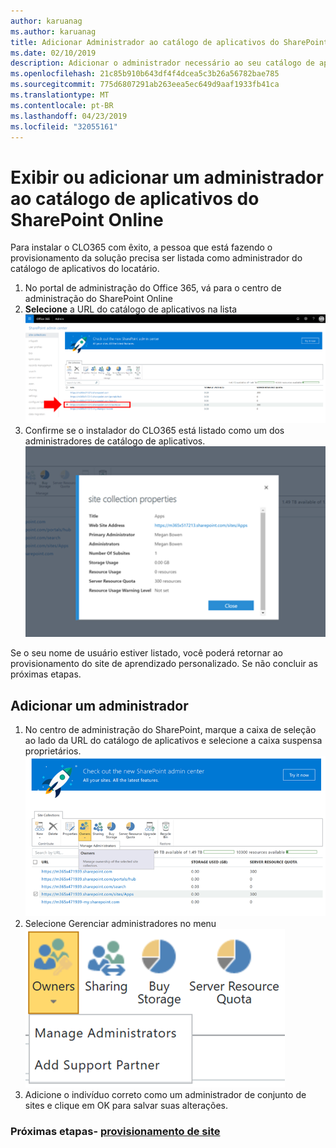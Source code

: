 ```yaml
---
author: karuanag
ms.author: karuanag
title: Adicionar Administrador ao catálogo de aplicativos do SharePoint Online
ms.date: 02/10/2019
description: Adicionar o administrador necessário ao seu catálogo de aplicativos
ms.openlocfilehash: 21c85b910b643df4f4dcea5c3b26a56782bae785
ms.sourcegitcommit: 775d6807291ab263eea5ec649d9aaf1933fb41ca
ms.translationtype: MT
ms.contentlocale: pt-BR
ms.lasthandoff: 04/23/2019
ms.locfileid: "32055161"
---
```

# <a name="view-or-add-an-administrator-to-your-sharepoint-online-app-catalog"></a>Exibir ou adicionar um administrador ao catálogo de aplicativos do SharePoint Online

Para instalar o CLO365 com êxito, a pessoa que está fazendo o provisionamento da solução precisa ser listada como administrador do catálogo de aplicativos do locatário.

1. No portal de administração do Office 365, vá para o centro de administração do SharePoint Online
1. **Selecione** a URL do catálogo de aplicativos na lista ![conjunto de sites appadmin_url. png](media/appadmin_url.png)
1. Confirme se o instalador do CLO365 está listado como um dos administradores de catálogo de aplicativos.
![appadmin_dialog. png](media/appadmin_dialog.png)

Se o seu nome de usuário estiver listado, você poderá retornar ao provisionamento do site de aprendizado personalizado.  Se não concluir as próximas etapas. 

## <a name="add-an-administrator"></a>Adicionar um administrador

1. No centro de administração do SharePoint, marque a caixa de seleção ao lado da URL do catálogo de aplicativos e selecione a caixa suspensa proprietários.
![appadmin_owner. png](media/appadmin_owner.png)
1. Selecione Gerenciar administradores no menu ![suspenso appadmin_owner. png](media/appadmin_manage.png)
1. Adicione o indivíduo correto como um administrador de conjunto de sites e clique em OK para salvar suas alterações.

### <a name="next-steps---site-provisioninginstallsitepackagemd"></a>Próximas etapas- [provisionamento de site](installsitepackage.md)
